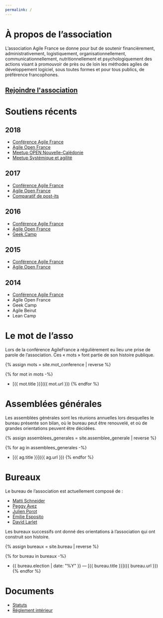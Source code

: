 ```yaml
---
permalink: /
---
```


# À propos de l’association

L’association Agile France se donne pour but de soutenir financièrement, administrativement, logistiquement, organisationnellement, communicationnellement, nutritionnellement et psychologiquement des actions visant à promouvoir de près ou de loin les méthodes agiles de développement logiciel, sous toutes formes et pour tous publics, de préférence francophones.

## [Rejoindre l'association](adhesion)



# Soutiens récents

## 2018

- [Conférence Agile France](https://2018.conf.agile-france.org)
- [Agile Open France](http://agileopenfrance.com/)
- [Meetup OPEN Nouvelle-Calédonie](https://www.meetup.com/fr-FR/Meetup-des-professionnels-du-numerique-en-Nouvelle-Caledonie/events/252426773/)
- [Meetup Systémique et agilité](https://www.meetup.com/fr-FR/Systemique-Agilite-dialogue-pour-transformer-lentreprise/)

## 2017

- [Conférence Agile France](https://2017.conf.agile-france.org)
- [Agile Open France](https://www.yuticket.com/association-agile-france/810a24b6-2765-400b-aacc-da609cec39be-agile-open-france-2017-aof17.html)
- [Comparatif de post-its](https://medium.com/@MattiSG/stupid-science-i-compared-23-sticky-notes-to-help-you-spare-wallet-and-planet-fc9b97d88503)

## 2016

- [Conférence Agile France](https://2016.conf.agile-france.org)
- [Agile Open France](https://www.yuticket.com/association-agile-france/61f3f1b3-9ad7-4c40-b5ca-6316b134853f-agile-open-france-2016-aof16.html)
- [Geek Camp](https://www.meetup.com/fr-FR/software-craftsmanship-bdx/events/230739321)

## 2015

- [Conférence Agile France](https://2015.conf.agile-france.org)
- [Agile Open France](https://www.yuticket.com/association-agile-france/c4513d61-5d3b-4996-8fa2-2d76462a7c52-agile-open-france-2015-aof15.html)

## 2014

- [Conférence Agile France](https://2014.conf.agile-france.org)
- Agile Open France
- Geek Camp
- Agile Beirut
- Lean Camp


# Le mot de l’asso

Lors de la conférence AgileFrance a régulièrement eu lieu une prise de parole de l’association. Ces « mots » font partie de son histoire publique.

{% assign mots = site.mot_conference | reverse %}

{% for mot in mots -%}
- [{{ mot.title }}]({{ mot.url }})
{% endfor %}


# Assemblées générales

Les assemblées générales sont les réunions annuelles lors desquelles le bureau présente son bilan, où le bureau peut être renouvelé, et où de grandes orientations peuvent être décidées.

{% assign assemblees_generales = site.assemblee_generale | reverse %}

{% for ag in assemblees_generales -%}
- [{{ ag.title }}]({{ ag.url }})
{% endfor %}


# Bureaux

Le bureau de l’association est actuellement composé de :

- [Matti Schneider](https://mattischneider.fr/)
- [Peggy Avez](http://peggyavez.com/)
- [Julien Porot](https://linkedin.com/in/julienporot)
- [Émilie Esposito](https://linkedin.com/in/emilie-esposito)
- [David Larlet](https://larlet.fr/david/)

Les bureaux successifs ont donné des orientations à l’association qui ont construit son histoire.

{% assign bureaux = site.bureau | reverse %}

{% for bureau in bureaux -%}
- {{ bureau.election | date: "%Y" }} — [{{ bureau.title }}]({{ bureau.url }})
{% endfor %}


# Documents

- [Statuts](/statuts)
- [Réglement intérieur](/reglement)
